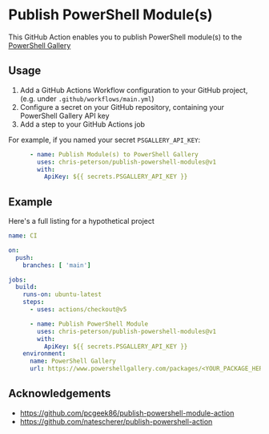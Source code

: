 # Publish PowerShell Module(s)

This GitHub Action enables you to publish PowerShell module(s) to the [PowerShell Gallery](https://powershellgallery.com)

## Usage

1. Add a GitHub Actions Workflow configuration to your GitHub project, (e.g. under `.github/workflows/main.yml`)
2. Configure a secret on your GitHub repository, containing your PowerShell Gallery API key
3. Add a step to your GitHub Actions job

For example, if you named your secret `PSGALLERY_API_KEY`:

```yaml
      - name: Publish Module(s) to PowerShell Gallery
        uses: chris-peterson/publish-powershell-modules@v1
        with:
          ApiKey: ${{ secrets.PSGALLERY_API_KEY }}
```

## Example

Here's a full listing for a hypothetical project

```yaml
name: CI

on:
  push:
    branches: [ 'main']

jobs:
  build:
    runs-on: ubuntu-latest
    steps:
      - uses: actions/checkout@v5

      - name: Publish PowerShell Module
        uses: chris-peterson/publish-powershell-modules@v1
        with:
          ApiKey: ${{ secrets.PSGALLERY_API_KEY }}
    environment:
      name: PowerShell Gallery
      url: https://www.powershellgallery.com/packages/<YOUR_PACKAGE_HERE>
```

## Acknowledgements

* https://github.com/pcgeek86/publish-powershell-module-action
* https://github.com/natescherer/publish-powershell-action
